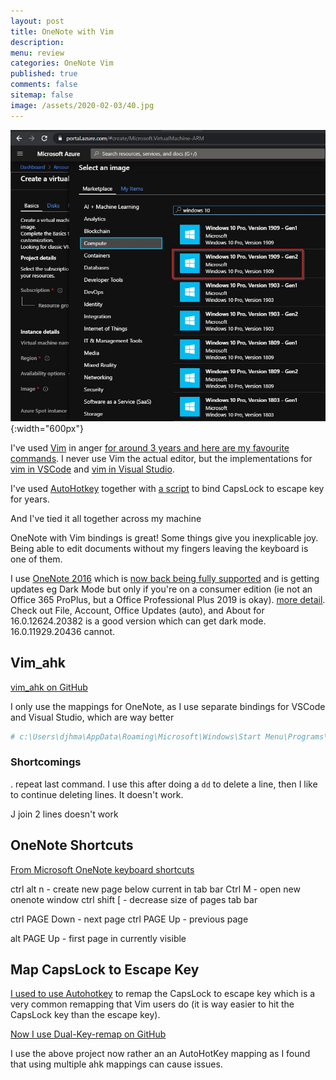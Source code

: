 ```yaml
---
layout: post
title: OneNote with Vim 
description: 
menu: review
categories: OneNote Vim 
published: true 
comments: false     
sitemap: false
image: /assets/2020-02-03/40.jpg
---
```


![alt text](/assets/2020-02-03/41.jpg "Choosing an image"){:width="600px"}

I've used [Vim](https://www.vim.org/) in anger [for around 3 years and here are my favourite commands](/2018/02/21/VIM). I never use Vim the actual editor, but the implementations for [vim in VSCode]() and [vim in Visual Studio]().

I've used [AutoHotkey](https://www.autohotkey.com/) together with [a script](/2018/04/10/Autohotkey) to bind CapsLock to escape key for years.


And I've tied it all together across my machine


OneNote with Vim bindings is great! Some things give you inexplicable joy. Being able to edit documents without my fingers leaving the keyboard is one of them.

I use [OneNote 2016](https://www.onenote.com/download) which is [now back being fully supported](https://support.office.com/en-gb/article/frequently-asked-questions-about-onenote-6582c7ae-2ec6-408d-8b7a-3ed71a3c2103) and is getting updates eg Dark Mode but only if you're on a consumer edition (ie not an Office 365 ProPlus, but a Office Professional Plus 2019 is okay). [more detail](https://support.office.com/en-gb/article/turn-dark-mode-on-or-off-in-onenote-bb81fb88-968d-4c1a-818d-eec590deadef). Check out File, Account, Office Updates (auto), and About for 16.0.12624.20382 is a good version which can get dark mode. 16.0.11929.20436 cannot.

## Vim_ahk

[vim_ahk on GitHub](https://github.com/rcmdnk/vim_ahk) 

I only use the mappings for OneNote, as I use separate bindings for VSCode and Visual Studio, which are way better

```bash
# c:\Users\djhma\AppData\Roaming\Microsoft\Windows\Start Menu\Programs\Startup

```

### Shortcomings

. repeat last command. I use this after doing a `dd` to delete a line, then I like to continue deleting lines. It doesn't work.

J join 2 lines doesn't work

## OneNote Shortcuts

[From Microsoft OneNote keyboard shortcuts](
https://support.office.com/en-gb/article/keyboard-shortcuts-in-onenote-for-windows-44b8b3f4-c274-4bcc-a089-e80fdcc87950)

ctrl alt n - create new page below current in tab bar
Ctrl M - open new onenote window
ctrl shift [ - decrease size of pages tab bar

ctrl PAGE Down - next page
ctrl PAGE Up - previous page

alt PAGE Up - first page in currently visible

## Map CapsLock to Escape Key

[I used to use Autohotkey](/2018/04/10/Autohotkey) to remap the CapsLock to escape key  which is a very common remapping that Vim users do (it is way easier to hit the CapsLock key than the escape key).

[Now I use Dual-Key-remap on GitHub](https://github.com/ililim/dual-key-remap)

I use the above project now rather an an AutoHotKey mapping as I found that using multiple ahk mappings can cause issues.
